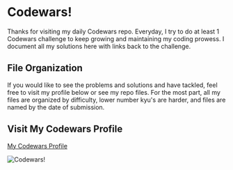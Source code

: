 # Codewars!

Thanks for visiting my daily Codewars repo. Everyday, I try to do at least 1 Codewars challenge to keep growing and maintaining my coding prowess. I document all my solutions here with links back to the challenge.

## File Organization

If you would like to see the problems and solutions and have tackled, feel free to visit my profile below or see my repo files. For the most part, all my files are organized by difficulty, lower number kyu's are harder, and files are named by the date of submission.

## Visit My Codewars Profile

[My Codewars Profile](https://www.codewars.com/users/jpmbvistro)

![Codewars!](https://www.codewars.com/users/jpmbvistro/badges/large)
